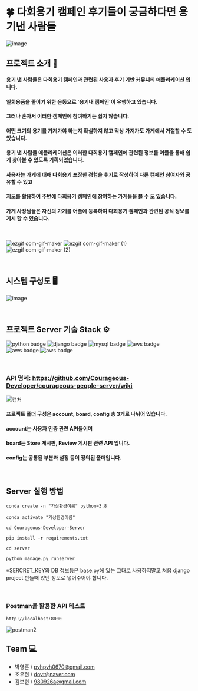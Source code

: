 # 🍀 다회용기 캠페인 후기들이 궁금하다면 용기낸 사람들
![image](https://user-images.githubusercontent.com/55770848/132479866-83b5d1e9-545e-43f4-8a4a-516c0b034aca.png)



## 프로젝트 소개 🔎

#### 용기 낸 사람들은 다회용기 캠페인과 관련된 사용자 후기 기반 커뮤니티 애플리케이션 입니다.
#### 일회용품을 줄이기 위한 운동으로 '용기내 캠페인'이 유행하고 있습니다.
#### 그러나 혼자서 이러한 캠페인에 참여하기는 쉽지 않습니다.
#### 어떤 크기의 용기를 가져가야 하는지 확실하지 않고 막상 가져가도 가게에서 거절할 수 도 있습니다.

#### 용기 낸 사람들 애플리케이션은 이러한 다회용기 캠페인에 관련된 정보를 어플을 통해 쉽게 찾아볼 수 있도록 기획되었습니다.
#### 사용자는 가게에 대해 다회용기 포장한 경험을 후기로 작성하여 다른 캠페인 참여자와 공유할 수 있고
#### 지도를 활용하여 주변에 다회용기 캠페인에 참여하는 가게들을 볼 수 도 있습니다.
#### 가게 사장님들은 자신의 가게를 어플에 등록하여 다회용기 캠페인과 관련된 공식 정보를 게시 할 수 있습니다.


<br/>

![ezgif com-gif-maker](https://user-images.githubusercontent.com/55652627/142833101-de7eecbe-ad39-47d1-ac29-33a4912cd621.gif)
![ezgif com-gif-maker (1)](https://user-images.githubusercontent.com/55652627/142834449-e7061d94-5c78-450e-b031-dce750156c2f.gif)
![ezgif com-gif-maker (2)](https://user-images.githubusercontent.com/55652627/142834982-e1ef6e00-f97b-4f11-ab93-1e92bf24cd95.gif)

<br/>

## 시스템 구성도 🖥️
![image](https://user-images.githubusercontent.com/55652627/142833647-1397b8c8-5929-4a18-b8af-75d38893a7ca.png)


<br/>

## 프로젝트 Server 기술 Stack ⚙️
![python badge](https://img.shields.io/badge/Python-v3.8-4479A1?style=flat-square&logo=Python&logoColor=white)
![django badge](https://img.shields.io/badge/Django-092E20?style=flat-square&logo=Django&logoColor=white)
![mysql badge](http://img.shields.io/badge/MySQL-v8.0.21-4479A1?style=flat-square&logo=MySQL&logoColor=white)
![aws badge](http://img.shields.io/badge/AWS-EC2-FF9900?style=flat-square&logo=AmazonAWS&logoColor=white)
![aws badge](http://img.shields.io/badge/AWS-RDS-blue?style=flat-square&logo=AmazonAWS&logoColor=white)
![aws badge](http://img.shields.io/badge/AWS-S3-red?style=flat-square&logo=AmazonAWS&logoColor=white)

<br/>

### API 명세: https://github.com/Courageous-Developer/courageous-people-server/wiki

![캡처](https://user-images.githubusercontent.com/55652627/140618412-08a29f20-ad4b-4bf7-bc49-2e1c031d3f3b.JPG)

#### 프로젝트 폴더 구성은 account, board, config 총 3개로 나뉘어 있습니다.
#### account는 사용자 인증 관련 API들이며
#### board는 Store 게시판, Review 게시판 관련 API 입니다.
#### config는 공통된 부분과 설정 등이 정의된 폴더입니다.

<br/>

## Server 실행 방법
```
conda create -n "가상환경이름" python=3.8
```
```
conda activate "가상환경이름"
```
```
cd Courageous-Developer-Server
```
```
pip install -r requirements.txt
```
```
cd server
```
```
python manage.py runserver
```
※SERCRET_KEY와 DB 정보등은 base.py에 있는 그대로 사용하지말고 처음 django project 만들때 있던 정보로 넣어주어야 합니다.

<br/>

### Postman을 활용한 API 테스트
```
http://localhost:8000
```
![postman2](https://user-images.githubusercontent.com/55652627/140618647-e5b94b73-d116-4c88-bd0e-f9dbaf64224e.JPG)

## Team 💻

* 박영훈 / pyhpyh0670@gmail.com
* 조우현 / doyt@naver.com
* 김보현 / 980926a@gmail.com

